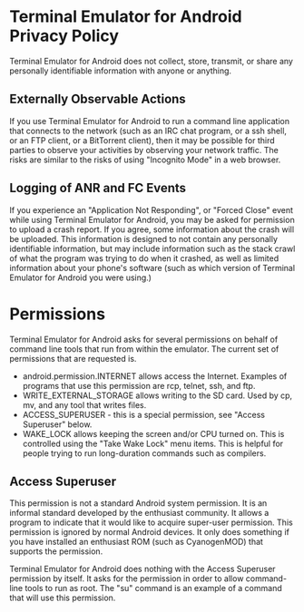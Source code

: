 # Terminal Emulator for Android Privacy Policy

Terminal Emulator for Android does not collect, store, transmit, or share any personally identifiable information with anyone or anything.

## Externally Observable Actions

If you use Terminal Emulator for Android to run a command line application that connects to the network (such as an IRC chat program, or a ssh shell, or an FTP client, or a BitTorrent client), then it may be possible for third parties to observe your activities by observing your network traffic. The risks are similar to the risks of using "Incognito Mode" in a web browser.

## Logging of ANR and FC Events

If you experience an "Application Not Responding", or "Forced Close" event while using Terminal Emulator for Android, you may be asked for permission to upload a crash report. If you agree, some information about the crash will be uploaded. This information is designed to not contain any personally identifiable information, but may include information such as the stack crawl of what the program was trying to do when it crashed, as well as limited information about your phone's software (such as which version of Terminal Emulator for Android you were using.)

# Permissions

Terminal Emulator for Android asks for several permissions on behalf of command line tools that run from within the emulator. The current set of permissions that are requested is.

* android.permission.INTERNET allows access the Internet. Examples of programs that use this permission are rcp, telnet, ssh, and ftp.
* WRITE_EXTERNAL_STORAGE allows writing to the SD card. Used by cp, mv, and any tool that writes files.
* ACCESS_SUPERUSER - this is a special permission, see "Access Superuser" below.
* WAKE_LOCK allows keeping the screen and/or CPU turned on. This is controlled using the "Take Wake Lock" menu items. This is helpful for people trying to run long-duration commands such as compilers.

## Access Superuser

This permission is not a standard Android system permission. It is an informal standard developed by
the enthusiast community. It allows a program to indicate that it would like to acquire super-user
permission. This permission is ignored by normal Android devices. It only does something if you have installed an enthusiast ROM (such as CyanogenMOD) that supports the permission.

Terminal Emulator for Android does nothing with the Access Superuser permission by itself. It asks for the permission in order to allow command-line tools to run as root. The "su" command is an example of a command
that will use this permission.
